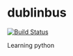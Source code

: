 # dublinbus
[![Build Status](https://travis-ci.org/vasyl-purchel/dublinbus.svg)](https://travis-ci.org/vasyl-purchel/dublinbus)

Learning python